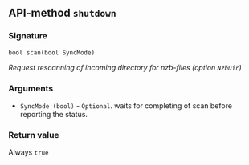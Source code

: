 ## API-method `shutdown`

### Signature
`bool scan(bool SyncMode)` 

_Request rescanning of incoming directory for nzb-files (option `NzbDir`)_

### Arguments
- `SyncMode (bool)` - `Optional`. waits for completing of scan
    before reporting the status.

### Return value
Always `true`
